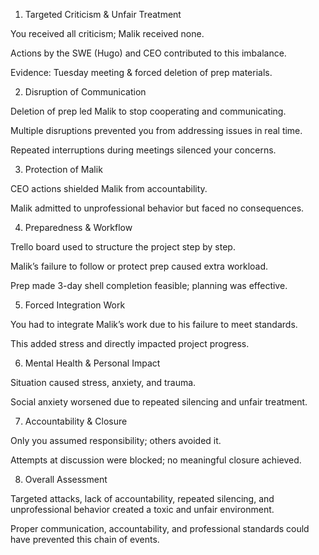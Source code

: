 1. Targeted Criticism & Unfair Treatment

You received all criticism; Malik received none.

Actions by the SWE (Hugo) and CEO contributed to this imbalance.

Evidence: Tuesday meeting & forced deletion of prep materials.

2. Disruption of Communication

Deletion of prep led Malik to stop cooperating and communicating.

Multiple disruptions prevented you from addressing issues in real time.

Repeated interruptions during meetings silenced your concerns.

3. Protection of Malik

CEO actions shielded Malik from accountability.

Malik admitted to unprofessional behavior but faced no consequences.

4. Preparedness & Workflow

Trello board used to structure the project step by step.

Malik’s failure to follow or protect prep caused extra workload.

Prep made 3-day shell completion feasible; planning was effective.

5. Forced Integration Work

You had to integrate Malik’s work due to his failure to meet standards.

This added stress and directly impacted project progress.

6. Mental Health & Personal Impact

Situation caused stress, anxiety, and trauma.

Social anxiety worsened due to repeated silencing and unfair treatment.

7. Accountability & Closure

Only you assumed responsibility; others avoided it.

Attempts at discussion were blocked; no meaningful closure achieved.

8. Overall Assessment

Targeted attacks, lack of accountability, repeated silencing, and unprofessional behavior created a toxic and unfair environment.

Proper communication, accountability, and professional standards could have prevented this chain of events.